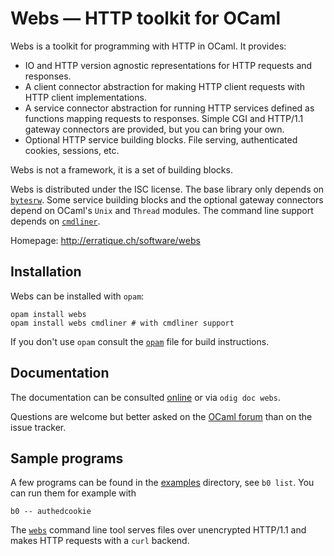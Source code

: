 Webs — HTTP toolkit for OCaml
=============================

Webs is a toolkit for programming with HTTP in OCaml. It provides:

* IO and HTTP version agnostic representations for HTTP requests and responses.
* A client connector abstraction for making HTTP client requests with
  HTTP client implementations.
* A service connector abstraction for running HTTP services defined as 
  functions mapping requests to responses. Simple CGI and HTTP/1.1 gateway 
  connectors are provided, but you can bring your own.
* Optional HTTP service building blocks. File serving, authenticated
  cookies, sessions, etc.

Webs is not a framework, it is a set of building blocks.

Webs is distributed under the ISC license. The base library only
depends on [`bytesrw`]. Some service building blocks and the optional
gateway connectors depend on OCaml's `Unix` and `Thread` modules. The
command line support depends on [`cmdliner`].

Homepage: <http://erratique.ch/software/webs>  

[`cmdliner`]: https://erratique.ch/software/cmdliner
[`bytesrw`]: https://erratique.ch/software/bytesrw

## Installation

Webs can be installed with `opam`:

    opam install webs
    opam install webs cmdliner # with cmdliner support

If you don't use `opam` consult the [`opam`](opam) file for build
instructions.

## Documentation

The documentation can be consulted [online] or via `odig doc webs`.

Questions are welcome but better asked on the [OCaml forum] than on
the issue tracker.

[online]: https://erratique.ch/software/webs/doc
[OCaml forum]: https://discuss.ocaml.org/

## Sample programs 

A few programs can be found in the [examples](examples) directory,
see `b0 list`. You  can run them for example with 

    b0 -- authedcookie

The [`webs`](examples/webs_tool.ml) command line tool serves files
over unencrypted HTTP/1.1 and makes HTTP requests with a `curl`
backend.
